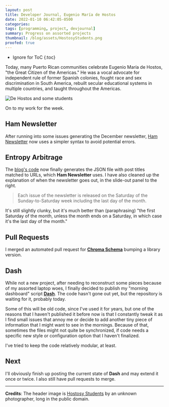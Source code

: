 ```yaml
---
layout: post
title: Developer Journal, Eugenio María de Hostos
date: 2022-01-10 06:42:05-0500
categories:
tags: [programming, project, devjournal]
summary: Progress on assorted projects
thumbnail: /blog/assets/HostosyStudents.png
proofed: true
---
```


* Ignore for ToC
{:toc}

Today, many Puerto Rican communities celebrate Eugenio María de Hostos, "the Great Citizen of the Americas."  He was a vocal advocate for independent rule of former Spanish colonies, fought race and sex discrimination in South America, rebuilt secular educational systems in multiple countries, and taught throughout the Americas.

![De Hostos and some students](/blog/assets/HostosyStudents.png "¡Oh Capitán! ¡Mi capitán!")

On to my work for the week.

## Ham Newsletter

After running into some issues generating the December newsletter, [Ham Newsletter](https://github.com/jcolag/ham-newsletter) now uses a simpler syntax to avoid potential errors.

## Entropy Arbitrage

The [blog's code](https://github.com/jcolag/entropy-arbitrage-code) now finally generates the JSON file with post titles matched to URLs, which **Ham Newsletter** uses.  I have also cleaned up the explanation of when the newsletter goes out, in the slide-out panel to the right.

 > Each issue of the newsletter is released on the Saturday of the Sunday-to-Saturday week including the last day of the month.

It's still slightly clunky, but it's much better than (paraphrasing) "the first Saturday of the month, unless the month ends on a Saturday, in which case it's the last day of the month."

## Pull Requests

I merged an automated pull request for [**Chroma Schema**](https://github.com/jcolag/chroma-schemer) bumping a library version.

## Dash

While not a new project, after needing to reconstruct some pieces because of my assorted laptop woes, I finally decided to publish my "morning dashboard" script [**Dash**](https://github.com/jcolag/dash).  The code hasn't gone out yet, but the repository is waiting for it, probably today.

Some of this will be old code, since I've used it for years, but one of the reasons that I haven't published it before now is that I constantly tweak it as I find small issues that annoy me or decide to add another tiny piece of information that I might want to see in the mornings.  Because of that, sometimes the files might not quite be synchronized, if code needs a specific new style or configuration option that I haven't finalized.

I've tried to keep the code relatively modular, at least.

## Next

I'll obviously finish up posting the current state of **Dash** and may extend it once or twice.  I also still have pull requests to merge.

* * *

**Credits**:  The header image is [Hostosy Students](https://commons.wikimedia.org/wiki/File:HostosyStudents.jpg) by an unknown photographer, long in the public domain.
